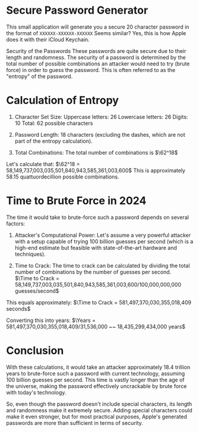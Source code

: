 # Secure Password Generator

This small application will generate you a secure 20 character password in the format of `XXXXXX-XXXXXX-XXXXXX`
Seems similar? Yes, this is how Apple does it with their iCloud Keychain.

Security of the Passwords
These passwords are quite secure due to their length and randomness. The security of a password is determined by the total number of possible combinations an attacker would need to try (brute force) in order to guess the password. This is often referred to as the "entropy" of the password.

# Calculation of Entropy

1. Character Set Size:
   Uppercase letters: 26
   Lowercase letters: 26
   Digits: 10
   Total: 62 possible characters

2. Password Length:
   18 characters (excluding the dashes, which are not part of the entropy calculation).

3. Total Combinations: The total number of combinations is $`\62^18`$

Let's calculate that:
$`\62^18 = 58,149,737,003,035,501,840,943,585,361,003,600`$
This is approximately 58.15 quattuordecillion possible combinations.

# Time to Brute Force in 2024

The time it would take to brute-force such a password depends on several factors:

1. Attacker's Computational Power:
   Let's assume a very powerful attacker with a setup capable of trying 100 billion guesses per second (which is a high-end estimate but feasible with state-of-the-art hardware and techniques).

2. Time to Crack:
   The time to crack can be calculated by dividing the total number of combinations by the number of guesses per second.
   $`\Time to Crack = 58,149,737,003,035,501,840,943,585,361,003,600/100,000,000,000 guesses/second`$

This equals approximately:
$`\Time to Crack = 581,497,370,030,355,018,409 seconds`$

Converting this into years:
$`\Years = 581,497,370,030,355,018,409/31,536,000 ~~ 18,435,299,434,000 years`$
​

# Conclusion

With these calculations, it would take an attacker approximately 18.4 trillion years to brute-force such a password with current technology, assuming 100 billion guesses per second. This time is vastly longer than the age of the universe, making the password effectively uncrackable by brute force with today's technology.

So, even though the password doesn't include special characters, its length and randomness make it extremely secure. Adding special characters could make it even stronger, but for most practical purposes, Apple's generated passwords are more than sufficient in terms of security.
